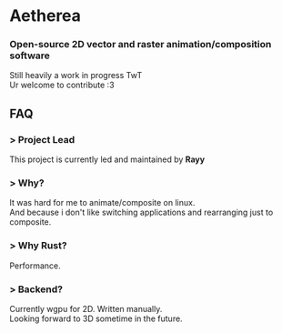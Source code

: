 # Aetherea
### Open-source 2D vector and raster animation/composition software

Still heavily a work in progress TwT </br>
Ur welcome to contribute :3

## FAQ
### > **Project Lead**
This project is currently led and maintained by **Rayy** </br>

### > **Why?**
It was hard for me to animate/composite on linux. </br>
And because i don't like switching applications and rearranging just to composite.

### > **Why Rust?**
Performance.

### > **Backend?**
Currently wgpu for 2D. Written manually.</br>
Looking forward to 3D sometime in the future.

